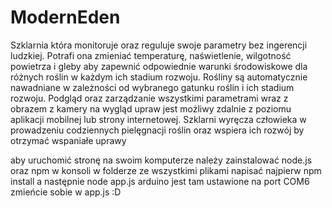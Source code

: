 # ModernEden
Szklarnia która monitoruje oraz reguluje swoje parametry bez ingerencji ludzkiej. Potrafi ona zmieniać temperaturę, naświetlenie, wilgotność powietrza i gleby aby zapewnić odpowiednie warunki środowiskowe dla różnych roślin w każdym ich stadium rozwoju. Rośliny są automatycznie nawadniane w zależności od wybranego gatunku roślin i ich stadium rozwoju. Podgląd oraz zarządzanie wszystkimi parametrami wraz z obrazem z kamery na wygląd upraw jest możliwy zdalnie z poziomu aplikacji mobilnej lub strony internetowej. Szklarni wyręcza człowieka w prowadzeniu codziennych pielęgnacji roślin oraz wspiera ich rozwój by otrzymać wspaniałe uprawy

aby uruchomić stronę na swoim komputerze należy
zainstalować node.js oraz npm
w konsoli w folderze ze wszystkimi plikami napisać najpierw npm install a następnie node app.js
arduino jest tam ustawione na port COM6 zmieńcie sobie w app.js :D
